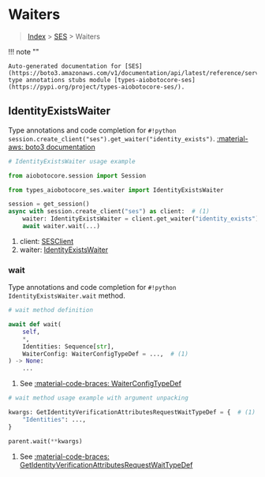# Waiters

> [Index](../README.md) > [SES](./README.md) > Waiters

!!! note ""

    Auto-generated documentation for [SES](https://boto3.amazonaws.com/v1/documentation/api/latest/reference/services/ses.html#ses)
    type annotations stubs module [types-aiobotocore-ses](https://pypi.org/project/types-aiobotocore-ses/).

## IdentityExistsWaiter

Type annotations and code completion for `#!python session.create_client("ses").get_waiter("identity_exists")`.
[:material-aws: boto3 documentation](https://boto3.amazonaws.com/v1/documentation/api/latest/reference/services/ses/waiter/IdentityExists.html#SES.Waiter.IdentityExists)

```python
# IdentityExistsWaiter usage example

from aiobotocore.session import Session

from types_aiobotocore_ses.waiter import IdentityExistsWaiter

session = get_session()
async with session.create_client("ses") as client:  # (1)
    waiter: IdentityExistsWaiter = client.get_waiter("identity_exists")  # (2)
    await waiter.wait(...)
```

1. client: [SESClient](./client.md)
2. waiter: [IdentityExistsWaiter](./waiters.md#identityexistswaiter)


### wait

Type annotations and code completion for `#!python IdentityExistsWaiter.wait` method.

```python
# wait method definition

await def wait(
    self,
    *,
    Identities: Sequence[str],
    WaiterConfig: WaiterConfigTypeDef = ...,  # (1)
) -> None:
    ...
```

1. See [:material-code-braces: WaiterConfigTypeDef](./type_defs.md#waiterconfigtypedef)


```python
# wait method usage example with argument unpacking

kwargs: GetIdentityVerificationAttributesRequestWaitTypeDef = {  # (1)
    "Identities": ...,
}

parent.wait(**kwargs)
```

1. See [:material-code-braces: GetIdentityVerificationAttributesRequestWaitTypeDef](./type_defs.md#getidentityverificationattributesrequestwaittypedef)
